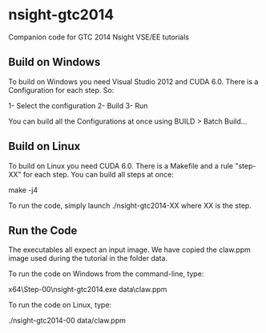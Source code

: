 nsight-gtc2014
==============

Companion code for GTC 2014 Nsight VSE/EE tutorials

Build on Windows
----------------
To build on Windows you need Visual Studio 2012 and CUDA 6.0. There is a Configuration for each step. So:

1- Select the configuration 
2- Build
3- Run

You can build all the Configurations at once using BUILD > Batch Build...

Build on Linux
--------------
To build on Linux you need CUDA 6.0. There is a Makefile and a rule "step-XX" for each step. You can build all steps at once:

make -j4

To run the code, simply launch ./nsight-gtc2014-XX where XX is the step.

Run the Code
------------
The executables all expect an input image. We have copied the claw.ppm image used during the tutorial in the folder data. 

To run the code on Windows from the command-line, type:

x64\Step-00\nsight-gtc2014.exe data\claw.ppm

To run the code on Linux, type:

./nsight-gtc2014-00 data/claw.ppm
